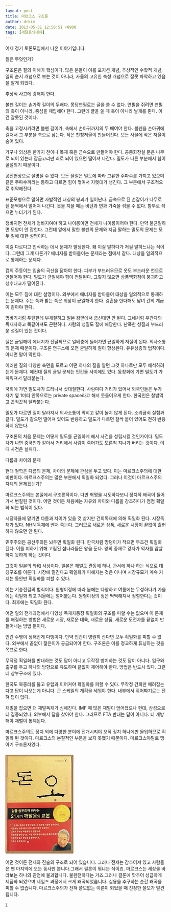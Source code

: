 ```yaml
---
layout: post
title: 마르크스 구조론
author: drkim
date: 2013-05-31 12:58:51 +0900
tags: [깨달음의대화]
---
```

어제 정기 토론모임에서 나온 이야기입니다. 


  


질은 무엇인가? 


  


구조론은 질의 이해가 핵심이다. 많은 분들이 이를 포지션 개념, 추상적인 수학적 개념, 일의 순서 개념으로 보는 것이 아니라, 사물의 고유한 속성 개념으로 잘못 파악하고 있음을 알게 되었다. 


  


추상적 사고에 강해야 한다. 


  


볼펜 길이는 손가락 길이의 두배다. 몽당연필로는 글을 쓸 수 없다. 연필을 쥐려면 연필의 촉이 아니라, 중심을 제압해야 한다. 그런데 글을 쓸 때 축이 아니라 날개를 쥔다. 이건 잘못된 것이다. 


  


축을 고정시키려면 볼펜 길이가, 촉에서 손아귀까지의 두 배여야 한다. 볼펜을 손아귀에 걸쳐서 그 부분을 축으로 삼는다. 작은 천칭저울이 만들어진다. 모든 사물에 작은 저울이 숨어 있다. 


  


가구나 의상은 한가지 천이나 목재 혹은 금속으로 만들어야 한다. 공중화장실 문은 나무로 되어 있는데 잠금고리만 쇠로 되어 있으면 떨어져 나간다. 밀도가 다른 부분에서 힘이 굴절되기 때문이다. 


  


공진현상으로 설명될 수 있다. 모든 물질은 밀도에 따라 고유한 주파수를 가지고 있으며 같은 주파수끼리는 통하고 다르면 힘이 꺾여서 지렛대가 생긴다. 그 부분에서 구조적으로 취약해진다. 


  


표준모형으로 말하면 자발적인 대칭의 붕괴가 일어난다. 금속으로 된 손잡이가 나무로 된 문짝에서 떨어져 나간다. 옷을 지을 때는 비단과 면과 가죽을 섞을 수 없다. 함부로 섞으면 누더기가 된다. 


  


청바지면 전체가 청바지여야 하고 나이롱이면 전체가 나이롱이어야 한다. 만약 불균일하면 모양이 안 잡힌다. 그런데 앞에서 말한 볼펜의 문제와 지금 말하는 밀도의 문제는 모두 질에 대한 설명이다. 


  


이걸 다르다고 인식하는 데서 문제가 발생한다. 왜 이걸 말하다가 저걸 말하느냐는 식이다. 그런데 그게 다른가? 에너지를 받아들이는 문제라는 점에서 같다. 대상을 일의적으로 통제하는 문제다. 


  


컵의 주동이는 입술의 곡선을 닮아야 한다. 피부가 부드러우므로 옷도 부드러운 천으로 만들어야 한다. 밀도가 균일해야 힘이 전달된다. 그렇지 않으면 삼풍백화점이 붕괴하고 성수대교가 떨어진다.


  


이는 모두 질에 대한 설명이다. 외부에서 에너지를 받아들여 대상을 일의적으로 통제하는 문제다. 주는 쪽과 받는 쪽은 위상이 균일해야 한다. 결혼을 한다해도 남녀 간의 계급이 같아야 한다. 


  


명바기처럼 푸틴한테 부채질하고 일본 왕앞에서 굽신대면 안 된다. 그네처럼 우간다의 독재자하고 똑같아져도 곤란하다. 사람의 성질도 질에 해당한다. 난폭한 성질과 부드러운 성질이 있는 것이다. 


  


질은 균일해야 에너지가 전달되므로 일베충에 들어가면 균일하게 저질이 된다. 의사소통의 문제 때문이다. 구조론 연구소에 오면 균일하게 질이 향상된다. 유유상종의 법칙이다. 아니면 말이 막힌다.


  


이러한 질의 다양한 측면을 모르고 어떤 하나의 질을 알면 그것 하나로만 모두 해석하려는게 문제다. 예컨대 질의 균일 문제는 인간들 사이에도 있다. 동창회에 가면 밀도가 가까워져서 달라붙는다.


  


국회에 가면 밀도차가 드러나서 삿대질한다. 사람마다 거리가 있어서 외국인들은 누가 자기 옆 1미터 안쪽으로는 private space라고 해서 못들어오게 한다. 한국인은 찰밥먹고 끈적끈적 달라붙는다.


  


밀도가 다르면 질이 달라져서 의사소통이 막히고 같이 놀지 않게 된다. 소리굽쇠 실험과 같다. 밀도가 같으면 떨어져 있어도 반응하고 밀도가 다르면 찰싹 붙어 있어도 전혀 반응하지 않는다. 


  


구조론의 처음 문제는 어떻게 밀도를 균일하게 해서 사건을 성립시킬 것인가이다. 밀도차가 나면 중국인과 같아서 거리에서 사람이 죽어가도 모른척 지나가 버리는 것이다. 이때 사건은 실패다. 


  


다름과 차이의 문제


  


현대 철학은 다름의 문제, 차이의 문제에 관심을 두고 있다. 이는 마르크스주의에 대한 비판이다. 마르크스주의는 많은 부분에서 획일화 되었다. 그러나 이것이 마르크스주의 자체의 문제겠는가?


  


마르크스주의는 본질에서 구조론적이다. 다만 혁명을 시도하다보니 정치적 왜곡이 들어가서 변질된 것이다. 어떤 것이든 처음에는 자유와 차이와 다름을 강조하다가 점점 획일화 되는 법칙이 있다. 


  


시장자율에 맡기면 다름과 차이가 있을 것 샅지만 건희독재에 의해 획일화 된다. 시장독재가 있다. NHN 독재에 벤처 죽는다. 그러므로 새로운 상품, 새로운 시장이 끝없이 출현하지 않으면 안 된다.


  


민주주의든 공산주의든 놔두면 획일화 된다. 한국처럼 땅덩이가 작으면 무조건 획일화 된다. 이를 피하기 위해 고립된 섬나라들은 왕을 둔다. 왕의 중재로 강자가 약자를 압살하지 못하게 하는 것이다. 


  


그것이 일본의 와和 사상이다. 일본은 재벌도 관동에 하나, 관서에 하나 하는 식으로 대칭구조를 이룬다. 시장에 맡긴다고 획일화가 피해지는 것은 아니며 시장규모가 계속 커지는 동안만 획일화를 피할 수 있다.


  


이는 기승전결의 법칙이다. 원형이정에 따라 봄에는 다양하고 여름에는 무성하다가 가을에는 획일화 되고 겨울에는 얼어붙는다. 원형이정의 정은 딱딱해져서 정렬한다는 것이다. 최후에는 획일화 된다. 


  


어떤 일의 전개과정에서 다양성 독재자등장 획일화의 구조를 피할 수는 없으며 이 문제를 해결하는 방법은 새로운 시장, 새로운 대륙, 새로운 상품, 새로운 도전자를 끝없이 만들어내는 방법 뿐이다.


  


인간 수명이 정해진게 다행이다. 만약 인간이 영원히 산다면 모두 획일화를 피할 수 없다. 외부에서 끝없이 젊은이가 공급되어야 한다. 구조론은 이를 정교하게 튜닝하는 것을 목표로 한다.


  


무작정 획일화를 반대하는 것도 답이 아니고 무작정 방치하는 것도 답이 아니다. 입구와 출구를 두고 하나의 방향으로 유도하며 끝없이 제어해야 한다. 방법은 반드시 있다. 그런데 상부구조에 있다.


  


한국도 북중러를 뚫고 유럽과 이어져야 확일화를 피할 수 있다. 무작정 건희만 때려잡는다고 답이 나오는게 아니다. 큰 스케일의 계획을 세워야 한다. 내부에서 쥐어짜기로는 전혀 답이 없다. 


  


재벌을 잡으면 더 재벌독재가 심해진다. IMF 때 많은 재벌이 엎어졌으나 현대, 삼성으로 더 집중되었다. 외부에서 답을 찾아야 한다. 그러므로 FTA 반대는 답이 아니다. 더 개방해야 재벌이 통제된다. 


  


마르크스주의도 정치 외에 다양한 분야에 전개시켜야 오직 정치 하나에만 몰입하므로 획일화 된 것이다. 마르크스의 본질적인 부분을 보지 못했기 때문이다. 마르크스야말로 맹아기 구조론자였다. 



 ###


  





  ![](/files/attach/images/198/727/315/55.JPG) 
  
  
   어떤 것이든 전제와 진술의 구조로 되어 있습니다. 그러나 전제는 감추어져 있고 사람들은 맨 마지막에 오는 동사만 봅니다.그래서 결론이 뭐냐는 식이죠. 마르크스는 세상을 바라보는 하나의 관점에 불과합니다. 불완전하다는 거죠.그러나 결론에 맞추어 성급하게 제품화 되었으며 세일즈 과정에서 크게 왜곡되었습니다. 실용을 추구하는 순간 왜곡을 피할 수 없습니다. 마르크스주의가 전혀 쓸모없는 이론이 되었을 때 진정한 쓸모가 발견됩니다. 
  
  
  
  
  
    ∑ 
  
  
  
  
  
  
  
  
  
  
  
  
  
  
  
  
  
  
  
  
  
